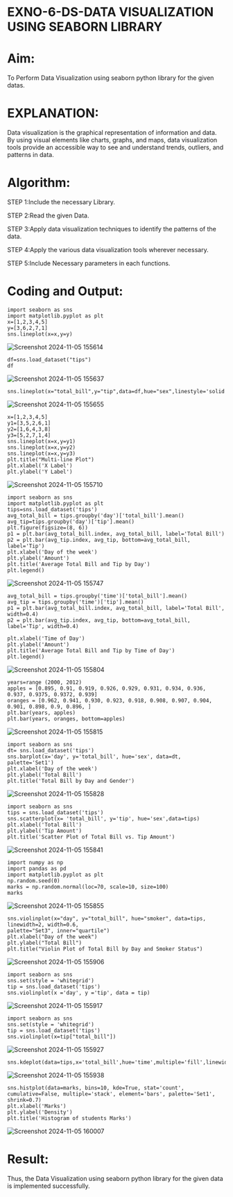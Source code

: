 # EXNO-6-DS-DATA VISUALIZATION USING SEABORN LIBRARY

# Aim:
  To Perform Data Visualization using seaborn python library for the given datas.

# EXPLANATION:
Data visualization is the graphical representation of information and data. By using visual elements like charts, graphs, and maps, data visualization tools provide an accessible way to see and understand trends, outliers, and patterns in data.

# Algorithm:
STEP 1:Include the necessary Library.

STEP 2:Read the given Data.

STEP 3:Apply data visualization techniques to identify the patterns of the data.

STEP 4:Apply the various data visualization tools wherever necessary.

STEP 5:Include Necessary parameters in each functions.

# Coding and Output:
```
import seaborn as sns
import matplotlib.pyplot as plt
x=[1,2,3,4,5]
y=[3,6,2,7,1]
sns.lineplot(x=x,y=y)
```
![Screenshot 2024-11-05 155614](https://github.com/user-attachments/assets/bbf44c80-7cd3-4d8e-9370-181d1e73bac7)



```
df=sns.load_dataset("tips")
df
```
![Screenshot 2024-11-05 155637](https://github.com/user-attachments/assets/b2e80bc6-1748-479b-a950-652f998501e9)


```
sns.lineplot(x="total_bill",y="tip",data=df,hue="sex",linestyle='solid',legend="auto")
```
![Screenshot 2024-11-05 155655](https://github.com/user-attachments/assets/2d1e7d96-b485-4eed-a2a9-c3c281417f23)


```
x=[1,2,3,4,5]
y1=[3,5,2,6,1]
y2=[1,6,4,3,8]
y3=[5,2,7,1,4]
sns.lineplot(x=x,y=y1)
sns.lineplot(x=x,y=y2)
sns.lineplot(x=x,y=y3)
plt.title("Multi-line Plot")
plt.xlabel('X Label')
plt.ylabel('Y Label')
```
![Screenshot 2024-11-05 155710](https://github.com/user-attachments/assets/8a61f55b-006d-4c9a-8cea-7eee49ec6362)


```
import seaborn as sns
import matplotlib.pyplot as plt
tips=sns.load_dataset('tips')
avg_total_bill = tips.groupby('day')['total_bill'].mean()
avg_tip=tips.groupby('day')['tip'].mean()
plt.figure(figsize=(8, 6))
p1 = plt.bar(avg_total_bill.index, avg_total_bill, label='Total Bill')
p2 = plt.bar(avg_tip.index, avg_tip, bottom=avg_total_bill, label='Tip')
plt.xlabel('Day of the week')
plt.ylabel('Amount')
plt.title('Average Total Bill and Tip by Day')
plt.legend()
```
![Screenshot 2024-11-05 155747](https://github.com/user-attachments/assets/3cfd7f83-556d-4b61-a6ab-607d0351e61e)


```
avg_total_bill = tips.groupby('time')['total_bill'].mean()
avg_tip = tips.groupby('time')['tip'].mean()
p1 = plt.bar(avg_total_bill.index, avg_total_bill, label='Total Bill', width=0.4)
p2 = plt.bar(avg_tip.index, avg_tip, bottom=avg_total_bill, label='Tip', width=0.4)

plt.xlabel('Time of Day')
plt.ylabel('Amount')
plt.title('Average Total Bill and Tip by Time of Day')
plt.legend()
```

![Screenshot 2024-11-05 155804](https://github.com/user-attachments/assets/1acd520d-4442-463e-9e80-fa93f65a4503)

```
years=range (2000, 2012)
apples = [0.895, 0.91, 0.919, 0.926, 0.929, 0.931, 0.934, 0.936, 0.937, 0.9375, 0.9372, 0.939]
oranges = [0.962, 0.941, 0.930, 0.923, 0.918, 0.908, 0.907, 0.904, 0.901, 0.898, 0.9, 0.896, ]
plt.bar(years, apples)
plt.bar(years, oranges, bottom=apples)
```
![Screenshot 2024-11-05 155815](https://github.com/user-attachments/assets/3c2d2075-e3b2-495f-847f-972a61d986db)


```
import seaborn as sns
dt= sns.load_dataset('tips')
sns.barplot(x='day', y='total_bill', hue='sex', data=dt, palette='Set1')
plt.xlabel('Day of the week')
plt.ylabel('Total Bill')
plt.title('Total Bill by Day and Gender')
```
![Screenshot 2024-11-05 155828](https://github.com/user-attachments/assets/dad49cd8-6da8-4fca-b444-3e17871e52ee)

```
import seaborn as sns
tips = sns.load_dataset('tips')
sns.scatterplot(x= 'total_bill', y='tip', hue='sex',data=tips)
plt.xlabel('Total Bill')
plt.ylabel('Tip Amount')
plt.title('Scatter Plot of Total Bill vs. Tip Amount')
```
![Screenshot 2024-11-05 155841](https://github.com/user-attachments/assets/e7e9ea6c-1cf6-4dec-b416-d00f1f9d71cc)


```
import numpy as np
import pandas as pd
import matplotlib.pyplot as plt
np.random.seed(0)
marks = np.random.normal(loc=70, scale=10, size=100)
marks
```
![Screenshot 2024-11-05 155855](https://github.com/user-attachments/assets/29bb3f01-8821-49cb-8eeb-dc2af16179dc)


```
sns.violinplot(x="day", y="total_bill", hue="smoker", data=tips, linewidth=2, width=0.6,
palette="Set3", inner="quartile")
plt.xlabel("Day of the week")
plt.ylabel("Total Bill")
plt.title("Violin Plot of Total Bill by Day and Smoker Status")
```
![Screenshot 2024-11-05 155906](https://github.com/user-attachments/assets/13cdc6af-5d43-4751-ad32-09088a637eed)

```
import seaborn as sns
sns.set(style = 'whitegrid')
tip = sns.load_dataset('tips')
sns.violinplot(x ='day', y ='tip', data = tip)
```
![Screenshot 2024-11-05 155917](https://github.com/user-attachments/assets/c09d700c-4845-4d99-b153-4a4803eb9dd1)

```
import seaborn as sns
sns.set(style = 'whitegrid')
tip = sns.load_dataset('tips')
sns.violinplot(x=tip["total_bill"])
```
![Screenshot 2024-11-05 155927](https://github.com/user-attachments/assets/2dadbdec-5e00-44c7-ab03-975b4d421587)


```
sns.kdeplot(data=tips,x='total_bill',hue='time',multiple='fill',linewidth=3,palette='Set2',alpha=0.8)
```
![Screenshot 2024-11-05 155938](https://github.com/user-attachments/assets/afea1fc4-d276-46e2-bef3-6c9f4bc4cfd7)

```
sns.histplot(data=marks, bins=10, kde=True, stat='count', cumulative=False, multiple='stack', element='bars', palette='Set1', shrink=0.7)
plt.xlabel('Marks')
plt.ylabel('Density')
plt.title('Histogram of students Marks')
```
![Screenshot 2024-11-05 160007](https://github.com/user-attachments/assets/30c7f2ae-1179-4d92-9e24-2d3647375a16)


# Result:
Thus, the Data Visualization using seaborn python library for the given data is implemented successfully.
